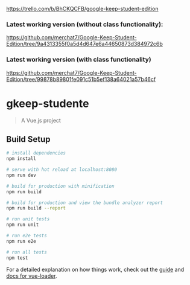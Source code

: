 https://trello.com/b/BhCKQCFB/google-keep-student-edition

### Latest working version (without class functionality):

https://github.com/merchat7/Google-Keep-Student-Edition/tree/9a4313355f0a5d4d647e6a44650873d384972c6b

### Latest working version (with class functionality)

https://github.com/merchat7/Google-Keep-Student-Edition/tree/99878b89801fe091c51b5ef138a64021a57b46cf

# gkeep-studente

> A Vue.js project

## Build Setup

``` bash
# install dependencies
npm install

# serve with hot reload at localhost:8080
npm run dev

# build for production with minification
npm run build

# build for production and view the bundle analyzer report
npm run build --report

# run unit tests
npm run unit

# run e2e tests
npm run e2e

# run all tests
npm test
```

For a detailed explanation on how things work, check out the [guide](http://vuejs-templates.github.io/webpack/) and [docs for vue-loader](http://vuejs.github.io/vue-loader).
